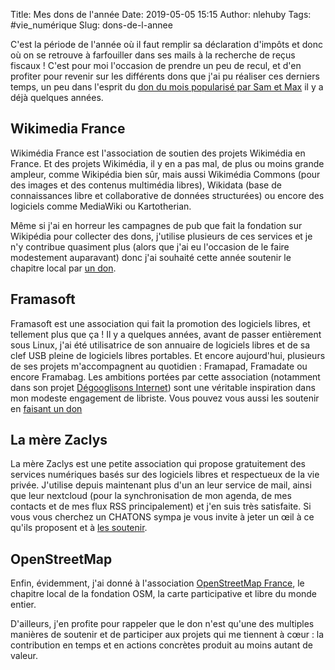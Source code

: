 Title: Mes dons de l'année
Date: 2019-05-05 15:15
Author: nlehuby
Tags: #vie_numérique
Slug: dons-de-l-annee


C'est la période de l'année où il faut remplir sa déclaration d'impôts et donc où on se retrouve à farfouiller dans ses mails à la recherche de reçus fiscaux ! C'est pour moi l'occasion de prendre un peu de recul, et d'en profiter pour revenir sur les différents dons que j'ai pu réaliser ces derniers temps, un peu dans l'esprit du [don du mois popularisé par Sam et Max](http://sametmax.com/le-don-du-mois-mozilla/) il y a déjà quelques années. 


## Wikimedia France
Wikimédia France est l'association de soutien des projets Wikimédia en France.
Et des projets Wikimédia, il y en a pas mal, de plus ou moins grande ampleur, comme Wikipédia bien sûr, mais aussi Wikimédia Commons (pour des images et des contenus multimédia libres), Wikidata (base de connaissances libre et collaborative de données structurées) ou encore des logiciels comme MediaWiki ou Kartotherian.

Même si j'ai en horreur les campagnes de pub que fait la fondation sur Wikipédia pour collecter des dons, j'utilise plusieurs de ces services et je n'y contribue quasiment plus (alors que j'ai eu l'occasion de le faire modestement auparavant) donc j'ai souhaité cette année soutenir le chapitre local par [un don](https://dons.wikimedia.fr).

## Framasoft
Framasoft est une association qui fait la promotion des logiciels libres, et tellement plus que ça !
Il y a quelques années, avant de passer entièrement sous Linux, j'ai été utilisatrice de son annuaire de logiciels libres et de sa clef USB pleine de logiciels libres portables. Et encore aujourd'hui, plusieurs de ses projets m'accompagnent au quotidien : Framapad, Framadate ou encore Framabag.
Les ambitions portées par cette association (notamment dans son projet [Dégooglisons Internet](https://degooglisons-internet.org)) sont une véritable inspiration dans mon modeste engagement de libriste.
Vous pouvez vous aussi les soutenir en [faisant un don](https://soutenir.framasoft.org/fr/)

## La mère Zaclys
La mère Zaclys est une petite association qui propose gratuitement des services numériques basés sur des logiciels libres et respectueux de la vie privée. J'utilise depuis maintenant plus d'un an leur service de mail, ainsi que leur nextcloud (pour la synchronisation de mon agenda, de mes contacts et de mes flux RSS principalement) et j'en suis très satisfaite. Si vous vous cherchez un CHATONS sympa je vous invite à jeter un œil à ce qu'ils proposent et à [les soutenir](https://mail.zaclys.com/adherer).

## OpenStreetMap
Enfin, évidemment, j'ai donné à l'association [OpenStreetMap France](https://openstreetmap.assoconnect.com/billetterie/offre/61684-j-faites-un-don-a-openstreetmap-france), le chapitre local de la fondation OSM, la carte participative et libre du monde entier.

D'ailleurs, j'en profite pour rappeler que le don n'est qu'une des multiples manières de soutenir et de participer aux projets qui me tiennent à cœur : la contribution en temps et en actions concrètes produit au moins autant de valeur.
